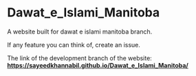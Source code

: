 # Dawat_e_Islami_Manitoba
A website built for dawat e islami manitoba branch.

If any feature you can think of, create an issue.

The link of the development branch of the website: **https://sayeedkhannabil.github.io/Dawat_e_Islami_Manitoba/**
